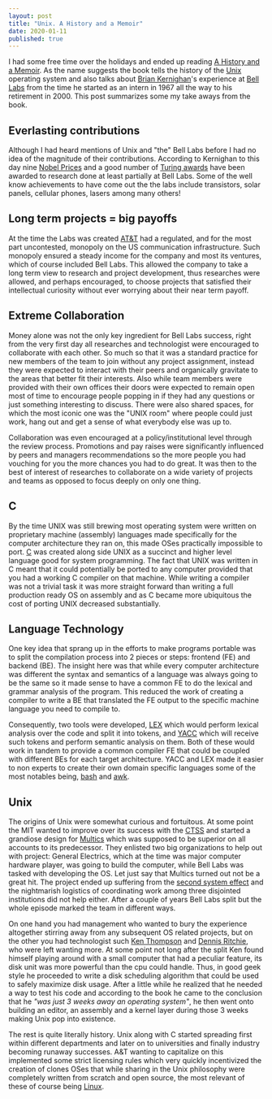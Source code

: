 ```yaml
---
layout: post
title: "Unix. A History and a Memoir"
date: 2020-01-11
published: true
---
```


I had some free time over the holidays and ended up reading [A History and a Memoir](https://www.amazon.com/dp/1695978552). As the name suggests the book tells the history of the [Unix](https://en.wikipedia.org/wiki/Unix) operating system and also talks about [Brian Kernighan](https://en.wikipedia.org/wiki/Brian_Kernighan)'s experience at [Bell Labs](https://en.wikipedia.org/wiki/Bell_Labs) from the time he started as an intern in 1967 all the way to his retirement in 2000. This post summarizes some my take aways from the book.

## Everlasting contributions
Although I had heard mentions of Unix and "the" Bell Labs before I had no idea of the magnitude of their contributions. According to Kernighan to this day nine [Nobel Prices](https://en.wikipedia.org/wiki/Nobel_Prize) and a good number of [Turing awards](https://en.wikipedia.org/wiki/Turing_Award) have been awarded to research done at least partially at Bell Labs. Some of the well know achievements to have come out the the labs include transistors, solar panels, cellular phones, lasers among many others!

## Long term projects = big payoffs
At the time the Labs was created [AT&T](https://en.wikipedia.org/wiki/AT%26T) had a regulated, and for the most part uncontested, monopoly on the US communication infrastructure. Such monopoly ensured a steady income for the company and most its ventures, which of course included Bell Labs. This allowed the company to take a long term view to research and project development, thus researches were allowed, and perhaps encouraged, to choose projects that satisfied their intellectual curiosity without ever worrying about their near term payoff.

## Extreme Collaboration
Money alone was not the only key ingredient for Bell Labs success, right from the very first day all researches and technologist were encouraged to collaborate with each other. So much so that it was a standard practice for new members of the team to join without any project assignment, instead they were expected to interact with their peers and organically gravitate to the areas that better fit their interests. Also while team members were provided with their own offices their doors were expected to remain open most of time to encourage people popping in if they had any questions or just something interesting to discuss. There were also shared spaces, for which the most iconic one was the "UNIX room" where people could just work, hang out and get a sense of what everybody else was up to. 

Collaboration was even encouraged at a policy/institutional level through the review process. Promotions and pay raises were significantly influenced by peers and managers recommendations so the more people you had vouching for you the more chances you had to do great. It was then to the best of interest of researches to collaborate on a wide variety of projects and teams as opposed to focus deeply on only one thing.

## C 
By the time UNIX was still brewing most operating system were written on proprietary machine (assembly) languages made specifically for the computer architecture they ran on, this made OSes practically impossible to port. [C](https://en.wikipedia.org/wiki/C_programming_language) was created along side UNIX as a succinct and higher level language good for system programming. The fact that UNIX was written in C meant that it could potentially be ported to any computer provided that you had a working C compiler on that machine. While writing a compiler was not a trivial task it was more straight forward than writing a full production ready OS on assembly and as C became more ubiquitous the cost of porting UNIX decreased substantially.  

## Language Technology
One key idea that sprang up in the efforts to make programs portable was to split the compilation process into 2 pieces or steps: frontend (FE) and backend (BE). The insight here was that while every computer architecture was different the syntax and semantics of a language was always going to be the same so it made sense to have a common FE to do the lexical and grammar analysis of the program. This reduced the work of creating a compiler to write a BE that translated the FE output to the specific machine language you need to compile to. 

Consequently, two tools were developed, [LEX](https://en.wikipedia.org/wiki/Lex_(software)) which would perform lexical analysis over the code and split it into tokens, and [YACC](https://en.wikipedia.org/wiki/Yacc) which will receive such tokens and perform semantic analysis on them. Both of these would work in tandem to provide a common compiler FE that could be coupled with different BEs for each target architecture. YACC and LEX made it easier to non experts to create their own domain specific languages some of the most notables being, [bash](https://en.wikipedia.org/wiki/Bash_(Unix_shell)) and [awk](https://en.wikipedia.org/wiki/AWK).

## Unix
The origins of Unix were somewhat curious and fortuitous. At some point the MIT wanted to improve over its success with the [CTSS](https://en.wikipedia.org/wiki/Compatible_Time-Sharing_System) and started a grandiose design for [Multics](https://en.wikipedia.org/wiki/Multics) which was supposed to be superior on all accounts to its predecessor. They enlisted two big organizations to help out with project: General Electrics, which at the time was major computer hardware player, was going to build the computer, while Bell Labs was tasked with developing the OS. Let just say that Multics turned out not be a great hit. The project ended up suffering from the [second system effect](https://en.wikipedia.org/wiki/Second-system_effect) and the nightmarish logistics of coordinating work among three disjointed institutions did not help either. After a couple of years Bell Labs split but the whole episode marked the team in different ways.

On one hand you had management who wanted to bury the experience altogether stirring away from any subsequent OS related projects, but on the other you had technologist such [Ken Thompson](https://en.wikipedia.org/wiki/Ken_Thompson) and [Dennis Ritchie](https://en.wikipedia.org/wiki/Dennis_Ritchie), who were left wanting more. At some point not long after the split Ken found himself playing around with a small computer that had a peculiar feature, its disk unit was more powerful than the cpu could handle. Thus, in good geek style he proceeded to write a disk scheduling algorithm that could be used to safely maximize disk usage. After a little while he realized that he needed a way to test his code and according to the book he came to the conclusion that he *"was just 3 weeks away an operating system"*, he then went onto building an editor, an assembly and a kernel layer during those 3 weeks making Unix pop into existence.

The rest is quite literally history. Unix along with C started spreading first within different departments and later on to universities and finally industry becoming runaway successes. A&T wanting to capitalize on this implemented some strict licensing rules which very quickly incentivized the creation of clones OSes that while sharing in the Unix philosophy were completely written from scratch and open source, the most relevant of these of course being [Linux](https://en.wikipedia.org/wiki/Linux).